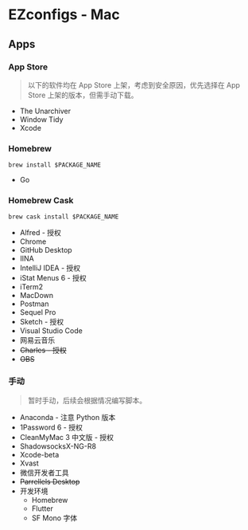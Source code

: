 # EZconfigs - Mac

## Apps

### App Store

> 以下的软件均在 App Store 上架，考虑到安全原因，优先选择在 App Store 上架的版本，但需手动下载。

- The Unarchiver
- Window Tidy
- Xcode

### Homebrew

```
brew install $PACKAGE_NAME
```

- Go

### Homebrew Cask

```
brew cask install $PACKAGE_NAME
```

- Alfred - 授权
- Chrome
- GitHub Desktop
- IINA
- IntelliJ IDEA - 授权
- iStat Menus 6 - 授权
- iTerm2
- MacDown
- Postman
- Sequel Pro
- Sketch - 授权
- Visual Studio Code
- 网易云音乐
- ~~Charles - 授权~~
- ~~OBS~~

### 手动

> 暂时手动，后续会根据情况编写脚本。

- Anaconda - 注意 Python 版本
- 1Password 6 - 授权
- CleanMyMac 3 中文版 - 授权
- ShadowsocksX-NG-R8
- Xcode-beta
- Xvast
- 微信开发者工具
- ~~Parrellels Desktop~~
- 开发环境
  - Homebrew
  - Flutter
  - SF Mono 字体
